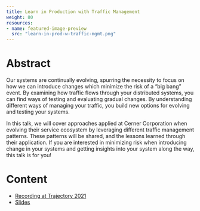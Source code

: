 ```yaml
---
title: Learn in Production with Traffic Management
weight: 80
resources:
- name: featured-image-preview
  src: "learn-in-prod-w-traffic-mgmt.png"
---
```


# Abstract

Our systems are continually evolving, spurring the necessity to focus on how we can introduce changes which minimize the risk of a “big bang” event. By examining how traffic flows through your distributed systems, you can find ways of testing and evaluating gradual changes. By understanding different ways of managing your traffic, you build new options for evolving and testing your systems.

In this talk, we will cover approaches applied at Cerner Corporation when evolving their service ecosystem by leveraging different traffic management patterns. These patterns will be shared, and the lessons learned through their application. If you are interested in minimizing risk when introducing change in your systems and getting insights into your system along the way, this talk is for you!

# Content

* [Recording at Trajectory 2021](https://launchdarkly.com/trajectory/learn-in-production-with-traffic-management/)
* [Slides](/slides/learn-in-prod-w-traffic-mgmt.pdf)
